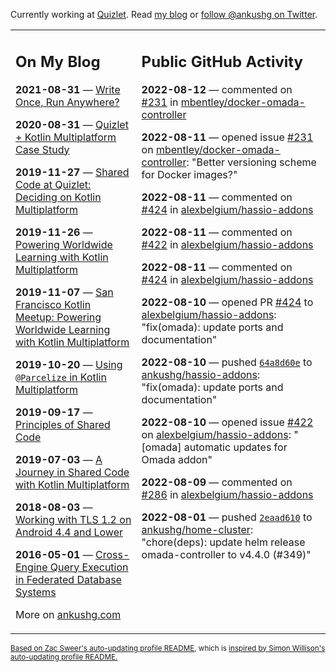 Currently working at [Quizlet](https://quizlet.com/). Read [my blog](https://ankushg.com/) or [follow @ankushg on Twitter](https://twitter.com/ankushg).

<table><tr><td valign="top" width="40%">

## On My Blog
<!-- blog starts -->
**2021-08-31** — [Write Once, Run Anywhere?](https://ankushg.com/posts/write-once-run-anywhere-increment/)

**2020-08-31** — [Quizlet + Kotlin Multiplatform Case Study](https://ankushg.com/posts/quizlet-kotlin-multiplatform-case-study/)

**2019-11-27** — [Shared Code at Quizlet: Deciding on Kotlin Multiplatform](https://ankushg.com/posts/shared-code-kotlin-multiplatform/)

**2019-11-26** — [Powering Worldwide Learning with Kotlin Multiplatform](https://ankushg.com/speaking/droidcon-sf-2019)

**2019-11-07** — [San Francisco Kotlin Meetup: Powering Worldwide Learning with Kotlin Multiplatform](https://ankushg.com/speaking/sf-kotlin-meetup-2019)

**2019-10-20** — [Using `@Parcelize` in Kotlin Multiplatform](https://ankushg.com/posts/multiplatform-parcelize/)

**2019-09-17** — [Principles of Shared Code](https://ankushg.com/speaking/denver-startup-week-2019)

**2019-07-03** — [A Journey in Shared Code with Kotlin Multiplatform](https://ankushg.com/speaking/droidcon-berlin-2019)

**2018-08-03** — [Working with TLS 1.2 on Android 4.4 and Lower](https://ankushg.com/posts/tls-1.2-on-android/)

**2016-05-01** — [Cross-Engine Query Execution in Federated Database Systems](https://ankushg.com/projects/thesis)
<!-- blog ends -->
More on [ankushg.com](https://ankushg.com/)
</td><td valign="top" width="60%">

## Public GitHub Activity
<!-- githubActivity starts -->
**2022-08-12** — commented on [#231](https://github.com/mbentley/docker-omada-controller/issues/231#issuecomment-1213387644) in [mbentley/docker-omada-controller](https://api.github.com/repos/mbentley/docker-omada-controller)

**2022-08-11** — opened issue [#231](https://github.com/mbentley/docker-omada-controller/issues/231) on [mbentley/docker-omada-controller](https://api.github.com/repos/mbentley/docker-omada-controller): "Better versioning scheme for Docker images?"

**2022-08-11** — commented on [#424](https://github.com/alexbelgium/hassio-addons/pull/424#issuecomment-1212677800) in [alexbelgium/hassio-addons](https://api.github.com/repos/alexbelgium/hassio-addons)

**2022-08-11** — commented on [#422](https://github.com/alexbelgium/hassio-addons/issues/422#issuecomment-1212545967) in [alexbelgium/hassio-addons](https://api.github.com/repos/alexbelgium/hassio-addons)

**2022-08-11** — commented on [#424](https://github.com/alexbelgium/hassio-addons/pull/424#issuecomment-1212354120) in [alexbelgium/hassio-addons](https://api.github.com/repos/alexbelgium/hassio-addons)

**2022-08-10** — opened PR [#424](https://github.com/alexbelgium/hassio-addons/pull/424) to [alexbelgium/hassio-addons](https://api.github.com/repos/alexbelgium/hassio-addons): "fix(omada): update ports and documentation"

**2022-08-10** — pushed [`64a8d60e`](https://github.com/ankushg/hassio-addons/commit/64a8d60ef374c2016d3089060c0d318f6a57f13f) to [ankushg/hassio-addons](https://api.github.com/repos/ankushg/hassio-addons): "fix(omada): update ports and documentation"

**2022-08-10** — opened issue [#422](https://github.com/alexbelgium/hassio-addons/issues/422) on [alexbelgium/hassio-addons](https://api.github.com/repos/alexbelgium/hassio-addons): "[omada] automatic updates for Omada addon"

**2022-08-09** — commented on [#286](https://github.com/alexbelgium/hassio-addons/issues/286#issuecomment-1209607668) in [alexbelgium/hassio-addons](https://api.github.com/repos/alexbelgium/hassio-addons)

**2022-08-01** — pushed [`2eaad610`](https://github.com/ankushg/home-cluster/commit/2eaad61022c1dc26735da0fab52a30c835ad1945) to [ankushg/home-cluster](https://api.github.com/repos/ankushg/home-cluster): "chore(deps): update helm release omada-controller to v4.4.0 (#349)"
<!-- githubActivity ends -->
</td></tr></table>

<sub><a href="https://github.com/ZacSweers/ZacSweers">Based on Zac Sweer's auto-updating profile README</a>, which is <a href="https://simonwillison.net/2020/Jul/10/self-updating-profile-readme/">inspired by Simon Willison's auto-updating profile README.</a></sub>